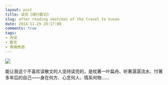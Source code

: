 ```yaml
---
layout: post
title: 读完《湘行散记》
slug: after reading sketches of the travel to hunan
date: 2014-11-29 20:17:00
comments: true
tags:
- 阅读
- 散文
- 青梅煮酒
---
```


![](http://pic.yupoo.com/leninlee/EfaDoeOo/medium.jpg)

能让我这个不喜欢读散文的人坚持读完的，是枕著一叶扁舟、听著潺潺流水、忖著多年后的自己——身在何方、心念何人、情系何物……
